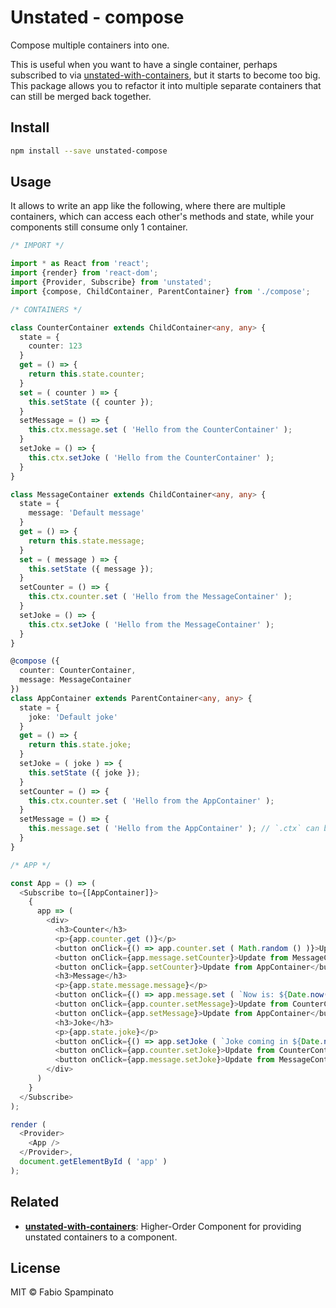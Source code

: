 # Unstated - compose

Compose multiple containers into one.

This is useful when you want to have a single container, perhaps subscribed to via [unstated-with-containers](https://github.com/fabiospampinato/unstated-with-containers), but it starts to become too big. This package allows you to refactor it into multiple separate containers that can still be merged back together.

## Install

```sh
npm install --save unstated-compose
```

## Usage

It allows to write an app like the following, where there are multiple containers, which can access each other's methods and state, while your components still consume only 1 container.

```ts
/* IMPORT */

import * as React from 'react';
import {render} from 'react-dom';
import {Provider, Subscribe} from 'unstated';
import {compose, ChildContainer, ParentContainer} from './compose';

/* CONTAINERS */

class CounterContainer extends ChildContainer<any, any> {
  state = {
    counter: 123
  }
  get = () => {
    return this.state.counter;
  }
  set = ( counter ) => {
    this.setState ({ counter });
  }
  setMessage = () => {
    this.ctx.message.set ( 'Hello from the CounterContainer' );
  }
  setJoke = () => {
    this.ctx.setJoke ( 'Hello from the CounterContainer' );
  }
}

class MessageContainer extends ChildContainer<any, any> {
  state = {
    message: 'Default message'
  }
  get = () => {
    return this.state.message;
  }
  set = ( message ) => {
    this.setState ({ message });
  }
  setCounter = () => {
    this.ctx.counter.set ( 'Hello from the MessageContainer' );
  }
  setJoke = () => {
    this.ctx.setJoke ( 'Hello from the MessageContainer' );
  }
}

@compose ({
  counter: CounterContainer,
  message: MessageContainer
})
class AppContainer extends ParentContainer<any, any> {
  state = {
    joke: 'Default joke'
  }
  get = () => {
    return this.state.joke;
  }
  setJoke = ( joke ) => {
    this.setState ({ joke });
  }
  setCounter = () => {
    this.ctx.counter.set ( 'Hello from the AppContainer' );
  }
  setMessage = () => {
    this.message.set ( 'Hello from the AppContainer' ); // `.ctx` can be omitted in the parent container
  }
}

/* APP */

const App = () => (
  <Subscribe to={[AppContainer]}>
    {
      app => (
        <div>
          <h3>Counter</h3>
          <p>{app.counter.get ()}</p>
          <button onClick={() => app.counter.set ( Math.random () )}>Update from CounterContainer</button>
          <button onClick={app.message.setCounter}>Update from MessageContainer</button>
          <button onClick={app.setCounter}>Update from AppContainer</button>
          <h3>Message</h3>
          <p>{app.state.message.message}</p>
          <button onClick={() => app.message.set ( `Now is: ${Date.now()}`)}>Update from MessageCounter</button>
          <button onClick={app.counter.setMessage}>Update from CounterContainer</button>
          <button onClick={app.setMessage}>Update from AppContainer</button>
          <h3>Joke</h3>
          <p>{app.state.joke}</p>
          <button onClick={() => app.setJoke ( `Joke coming in ${Date.now ()}...` )}>Update from AppContainer</button>
          <button onClick={app.counter.setJoke}>Update from CounterContainer</button>
          <button onClick={app.message.setJoke}>Update from MessageContainer</button>
        </div>
      )
    }
  </Subscribe>
);

render (
  <Provider>
    <App />
  </Provider>,
  document.getElementById ( 'app' )
);
```

## Related

- **[unstated-with-containers](https://github.com/fabiospampinato/unstated-with-containers)**: Higher-Order Component for providing unstated containers to a component.

## License

MIT © Fabio Spampinato

